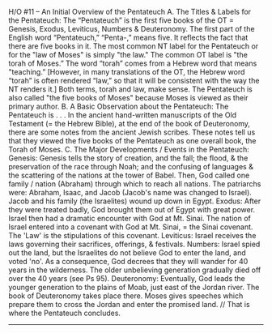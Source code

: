 H/O #11 – An Initial Overview of the Pentateuch
A. The Titles & Labels for the Pentateuch: 
The “Pentateuch” is the first five books of the OT = Genesis, Exodus, Leviticus, Numbers & 
Deuteronomy. The first part of the English word “Pentateuch,” “Penta-,” means five. It reflects the fact 
that there are five books in it. 
The most common NT label for the Pentateuch or for the "law of Moses" is simply "the law."
The common OT label is "the torah of Moses.” The word “torah” comes from a Hebrew word that 
means "teaching.” [However, in many translations of the OT, the Hebrew word “torah” is often 
rendered “law,” so that it will be consistent with the way the NT renders it.] 
Both terms, torah and law, make sense. 
The Pentateuch is also called "the five books of Moses" because Moses is viewed as their primary 
author. 
B. A Basic Observation about the Pentateuch: 
The Pentateuch is . . . 
In the ancient hand-written manuscripts of the Old Testament (= the Hebrew Bible), at the end of 
the book of Deuteronomy, there are some notes from the ancient Jewish scribes. These notes tell 
us that they viewed the five books of the Pentateuch as one overall book, the Torah of Moses. 
C. The Major Developments / Events in the Pentateuch:
Genesis: 
Genesis tells the story of creation, and the fall; the flood, & the preservation of the race through 
Noah; and the confusing of languages & the scattering of the nations at the tower of Babel. 
Then, God called one family / nation (Abraham) through which to reach all nations. 
The patriarchs were: Abraham, Isaac, and Jacob (Jacob's name was changed to Israel). 
Jacob and his family (the Israelites) wound up down in Egypt. 
Exodus:
After they were treated badly, God brought them out of Egypt with great power.
Israel then had a dramatic encounter with God at Mt. Sinai. 
The nation of Israel entered into a covenant with God at Mt. Sinai, = the Sinai covenant. 
The 'Law' is the stipulations of this covenant.
Leviticus:
Israel receives the laws governing their sacrifices, offerings, & festivals. 
Numbers:
Israel spied out the land, but the Israelites do not believe God to enter the land, and voted 'no'. 
As a consequence, God decrees that they will wander for 40 years in the wilderness. 
The older unbelieving generation gradually died off over the 40 years (see Ps 95). 
Deuteronomy: 
Eventually, God leads the younger generation to the plains of Moab, just east of the Jordan river.
The book of Deuteronomy takes place there. Moses gives speeches which prepare them to 
cross the Jordan and enter the promised land. // That is where the Pentateuch concludes. 
* * * * *
